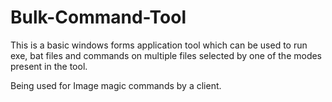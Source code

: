 # Bulk-Command-Tool
This is a basic windows forms application tool which can be used to run exe, bat files and commands on multiple files selected by one of the modes present in the tool. 

Being used for Image magic commands by a client.
